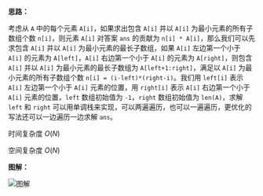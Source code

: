 **思路：**

考虑从 `A` 中的每个元素 `A[i]`，如果求出包含 `A[i]` 并以 `A[i]` 为最小元素的所有子数组个数 `n[i]`，则元素 `A[i]` 对答案 `ans` 的贡献为 `n[i] * A[i]`，那么我们可以先求包含 `A[i]` 并以 `A[i]` 为最小元素的最长子数组，如果 `A[i]` 左边第一个小于 `A[i]` 的元素为 `A[left]`，`A[i]` 右边第一个小于 `A[i]` 的元素为 `A[right]`，则包含 `A[i]` 并以 `A[i]` 为最小元素的最长子数组为 `A[left+1:right]`，满足以 `A[i]` 为最小元素的所有子数组个数 `n[i] = (i-left)*(right-i)`。我们用 `left[i]` 表示 `A[i]` 左边第一个小于 `A[i]` 元素的位置，用 `right[i]` 表示 `A[i]` 右边第一个小于 `A[i]` 元素的位置，`left` 数组初始值为 `-1`，`right` 数组初始值为 `len(A)`，求解 `left` 和 `right` 可以用单调栈来实现，可以两遍遍历，也可以一遍遍历，更优化的写法还可以一边遍历一边求解 `ans`。

时间复杂度 $O(N)$

空间复杂度 $O(N)$

**图解：**

![图解](http://qiniu.wenyuetech.cn/907-1.gif)

